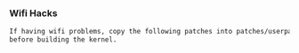 ### Wifi Hacks

```sh
If having wifi problems, copy the following patches into patches/userpatches
before building the kernel.
```
